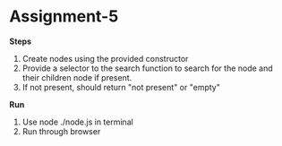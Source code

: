 # Assignment-5

**Steps**

1. Create nodes using the provided constructor
2. Provide a selector to the search function to search for the node and their children node if present.
3. If not present, should return "not present" or "empty"

**Run**

1. Use node ./node.js in terminal
2. Run through browser

